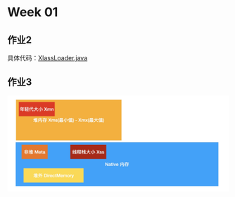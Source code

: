 # Week 01

## 作业2

具体代码：[XlassLoader.java](jvm/src/main/java/com/example/jvm/XlassLoader.java)

## 作业3

![JVM命令](1628402152673.jpg)